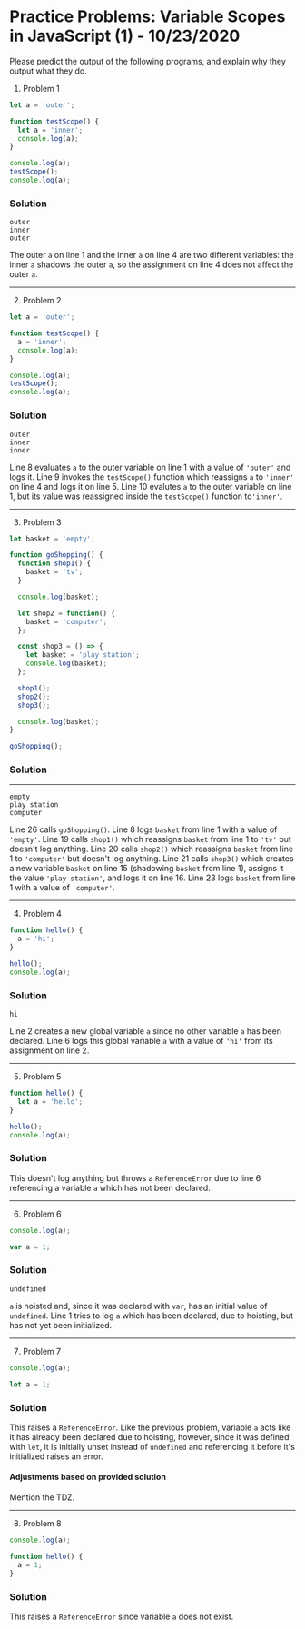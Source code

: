 
# Practice Problems: Variable Scopes in JavaScript (1) - 10/23/2020

Please predict the output of the following programs, and explain why they output what they do.

1. Problem 1

```javascript
let a = 'outer';

function testScope() {
  let a = 'inner';
  console.log(a);
}

console.log(a);
testScope();
console.log(a);
```

### Solution

```
outer
inner
outer
```

The outer `a` on line 1 and the inner `a` on line 4 are two different variables: the inner `a` shadows the outer `a`, so the assignment on line 4 does not affect the outer `a`.

---

2. Problem 2

```javascript
let a = 'outer';

function testScope() {
  a = 'inner';
  console.log(a);
}

console.log(a);
testScope();
console.log(a);
```

### Solution

```
outer
inner
inner
```

Line 8 evaluates `a` to the outer variable on line 1 with a value of `'outer'` and logs it.
Line 9 invokes the `testScope()` function which reassigns `a` to `'inner'` on line 4 and logs it on line 5.
Line 10 evalutes `a` to the outer variable on line 1, but its value was reassigned inside the `testScope()` function to`'inner'`.

---

3. Problem 3

```javascript
let basket = 'empty';

function goShopping() {
  function shop1() {
    basket = 'tv';
  }

  console.log(basket);

  let shop2 = function() {
    basket = 'computer';
  };

  const shop3 = () => {
    let basket = 'play station';
    console.log(basket);
  };

  shop1();
  shop2();
  shop3();

  console.log(basket);
}

goShopping();
```

### Solution

---

```
empty
play station
computer
```

Line 26 calls `goShopping()`.
Line 8 logs `basket` from line 1 with a value of `'empty'`.
Line 19 calls `shop1()` which reassigns `basket` from line 1 to `'tv'` but doesn't log anything.
Line 20 calls `shop2()` which reassigns `basket` from line 1 to `'computer'` but doesn't log anything.
Line 21 calls `shop3()` which creates a new variable `basket` on line 15 (shadowing `basket` from line 1), assigns it the value `'play station'`, and logs it on line 16.
Line 23 logs `basket` from line 1 with a value of `'computer'`.

---

4. Problem 4

```javascript
function hello() {
  a = 'hi';
}

hello();
console.log(a);
```

### Solution

```
hi
```

Line 2 creates a new global variable `a` since no other variable `a` has been declared.
Line 6 logs this global variable `a` with a value of `'hi'` from its assignment on line 2.

---

5. Problem 5

```javascript
function hello() {
  let a = 'hello';
}

hello();
console.log(a);
```

### Solution

This doesn't log anything but throws a `ReferenceError` due to line 6 referencing a variable `a` which has not been declared.

---

6. Problem 6

```javascript
console.log(a);

var a = 1;
```

### Solution

```
undefined
```

`a` is hoisted and, since it was declared with `var`, has an initial value of `undefined`. Line 1 tries to log `a` which has been declared, due to hoisting, but has not yet been initialized.

---

7. Problem 7

```javascript
console.log(a);

let a = 1;
```

### Solution

This raises a `ReferenceError`. Like the previous problem, variable `a` acts like it has already been declared due to hoisting, however, since it was defined with `let`, it is initially unset instead of `undefined` and referencing it before it's initialized raises an error.

#### Adjustments based on provided solution

Mention the TDZ.

---

8. Problem 8

```javascript
console.log(a);

function hello() {
  a = 1;
}
```

### Solution

This raises a `ReferenceError` since variable `a` does not exist.
